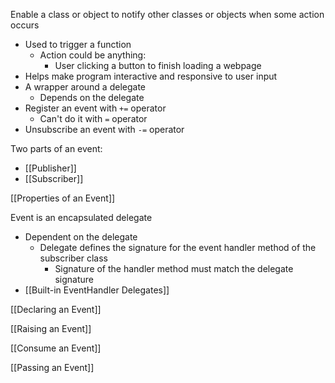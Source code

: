 Enable a class or object to notify other classes or objects when some action occurs
- Used to trigger a function
	- Action could be anything:
		- User clicking a button to finish loading a webpage
- Helps make program interactive and responsive to user input
- A wrapper around a delegate
	- Depends on the delegate
- Register an event with `+=` operator
	- Can't do it with `=` operator
- Unsubscribe an event with `-=` operator

Two parts of an event:
- [[Publisher]]
- [[Subscriber]]

[[Properties of an Event]]

Event is an encapsulated delegate
- Dependent on the delegate
	- Delegate defines the signature for the event handler method of the subscriber class
		- Signature of the handler method must match the delegate signature
- [[Built-in EventHandler Delegates]]

[[Declaring an Event]]

[[Raising an Event]]

[[Consume an Event]]

[[Passing an Event]]



